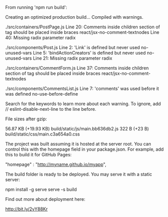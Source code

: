 From running 'npm run build':

Creating an optimized production build...
Compiled with warnings.

./src/containers/PostPage.js
  Line 20:  Comments inside children section of tag should be placed inside braces  react/jsx-no-comment-textnodes
  Line 40:  Missing radix parameter                                                 radix

./src/components/Post.js
  Line 2:   'Link' is defined but never used                no-unused-vars
  Line 5:   'bindActionCreators' is defined but never used  no-unused-vars
  Line 21:  Missing radix parameter                         radix

./src/containers/CommentForm.js
  Line 37:  Comments inside children section of tag should be placed inside braces  react/jsx-no-comment-textnodes

./src/components/CommentsList.js
  Line 7:  'comments' was used before it was defined  no-use-before-define

Search for the keywords to learn more about each warning.
To ignore, add // eslint-disable-next-line to the line before.

File sizes after gzip:

  56.87 KB (+19.93 KB)  build/static/js/main.bb636db2.js
  322 B (+23 B)         build/static/css/main.c3a654a0.css

The project was built assuming it is hosted at the server root.
You can control this with the homepage field in your package.json.
For example, add this to build it for GitHub Pages:

  "homepage" : "http://myname.github.io/myapp",

The build folder is ready to be deployed.
You may serve it with a static server:

  npm install -g serve
  serve -s build

Find out more about deployment here:

  http://bit.ly/2vY88Kr

